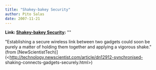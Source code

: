 ```yaml
---
title: "Shakey-bakey Security"
author: Pito Salas
date: 2007-11-21
---
```


**Link: [Shakey-bakey Security](None):** ""

"Establishing a secure wireless link between two gadgets could soon be purely
a matter of holding them together and applying a vigorous shake." (from
[NewScientistTech)](<http://technology.newscientist.com/article/dn12912-synchronised-
shaking-connects-gadgets-securely.html>)


